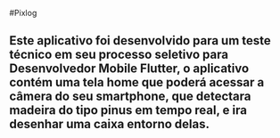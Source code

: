 #Pixlog


## Este aplicativo foi desenvolvido para um teste técnico em seu processo seletivo para Desenvolvedor Mobile Flutter, o aplicativo contém uma tela home que poderá acessar a câmera do seu smartphone, que detectara madeira do tipo pinus em tempo real, e ira desenhar uma caixa entorno delas. 


